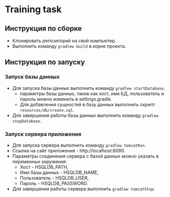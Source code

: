 # Training task

## Инструкция по сборке

* Клонировать репозиторий на свой компьютер.
* Выполнить команду `gradlew build` в корне проекта.

## Инструкция по запуску

### Запуск базы данных

* Для запуска базы данных выполнить команду `gradlew startDatabase`.
    * параметры базы данных, такие как хост, имя БД, пользователь и пароль можно изменить в settings.gradle.
    * Для добавления сущностей в базу данных выполнить скрипт `resources/db/create.sql`.
* Для завершения работы базы данных выполнить команду `gradlew stopDatabase`.

### Запуск сервера приложения

* Для запуска сервера выполнить команду `gradlew tomcatRun`.
* Ссылка на сайт приложения - http://localhost:8080.
* Параметры соединения сервера с базой данных можно указать в переменных окружения:
    * Хост - HSQLDB_PATH,
    * Имя базы данных - HSQLDB_NAME,
    * Пользователь - HSQLDB_USER,
    * Пароль - HSQLDB_PASSWORD.
* Для завершения работы сервера выполнить `gradlew tomcatStop`.